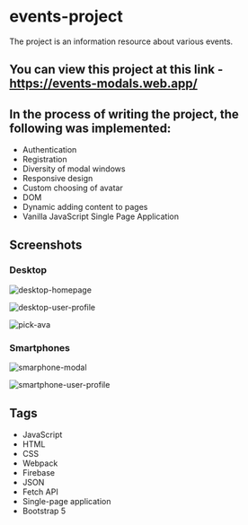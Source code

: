 # events-project

The project is an information resource about various events.

## You can view this project at this link - https://events-modals.web.app/

## In the process of writing the project, the following was implemented:
  - Authentication 
  - Registration
  - Diversity of modal windows
  - Responsive design
  - Custom choosing of avatar
  - DOM
  - Dynamic adding content to pages
  - Vanilla JavaScript Single Page Application
 
 ## Screenshots
 
 ### Desktop
![desktop-homepage](https://user-images.githubusercontent.com/78938313/141806511-64fb799c-cbd8-478b-ad90-2301e1c86009.JPG)

![desktop-user-profile](https://user-images.githubusercontent.com/78938313/141806677-370a4f6a-f155-4c17-a51d-52f9ba18410f.JPG)

![pick-ava](https://user-images.githubusercontent.com/78938313/141806728-aade098f-a10d-453c-bfd7-490cc369f471.JPG)

### Smartphones 

![smarphone-modal](https://user-images.githubusercontent.com/78938313/141806878-c37479cf-49ae-41c2-91a0-7a15e30312de.JPG)

![smartphone-user-profile](https://user-images.githubusercontent.com/78938313/141806883-15547ca0-458f-4520-8327-858128f30d18.JPG)

## Tags 
- JavaScript
- HTML
- CSS
- Webpack
- Firebase
- JSON
- Fetch API
- Single-page application
- Bootstrap 5
 
